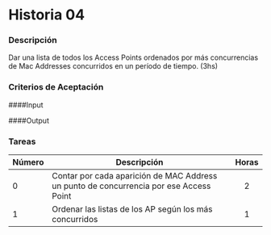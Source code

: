 # Historia 04

### Descripción

Dar una lista de todos los Access Points ordenados por más concurrencias de Mac Addresses concurridos en un período de tiempo. (3hs)

### Criterios de Aceptación

####Input 



####Output



### Tareas

| Número | Descripción | Horas | 
| ------ | ------ | :------: |
| 0 | Contar por cada aparición de MAC Address un punto de concurrencia por ese Access Point | 2 |
| 1 | Ordenar las listas de los AP según los más concurridos | 1 |

